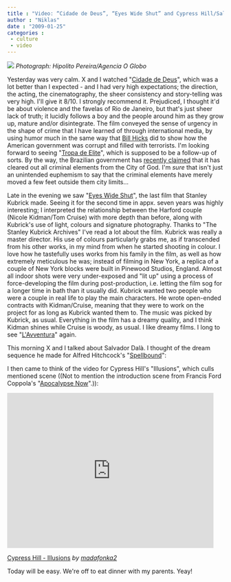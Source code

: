 ```yaml
---
title : "Video: “Cidade de Deus”, “Eyes Wide Shut” and Cypress Hill/Salvador Dalà­"
author : "Niklas"
date : "2009-01-25"
categories : 
 - culture
 - video
---
```


![](http://img.skitch.com/20090125-ebexphu6bghgkghaw55b63bxms.png) _Photograph: Hipolito Pereira/Agencia O Globo_

Yesterday was very calm. X and I watched "[Cidade de Deus](http://www.imdb.com/title/tt0317248)", which was a lot better than I expected - and I had very high expectations; the direction, the acting, the cinematography, the sheer consistency and story-telling was very high. I'll give it 8/10. I strongly recommend it. Prejudiced, I thought it'd be about violence and the favelas of Rio de Janeiro, but that's just sheer lack of truth; it lucidly follows a boy and the people around him as they grow up, mature and/or disintegrate. The film conveyed the sense of urgency in the shape of crime that I have learned of through international media, by using humor much in the same way that [Bill Hicks](http://en.wikipedia.org/wiki/Bill_Hicks) did to show how the American government was corrupt and filled with terrorists. I'm looking forward to seeing "[Tropa de Elite](http://www.imdb.com/title/tt0861739)", which is supposed to be a follow-up of sorts. By the way, the Brazilian government has [recently claimed](http://www.guardian.co.uk/world/2009/jan/15/brazil-drugs-trade) that it has cleared out all criminal elements from the City of God. I'm _sure_ that isn't just an unintended euphemism to say that the criminal elements have merely moved a few feet outside them city limits...

Late in the evening we saw "[Eyes Wide Shut](http://www.imdb.com/title/tt0120663)", the last film that Stanley Kubrick made. Seeing it for the second time in appx. seven years was highly interesting; I interpreted the relationship between the Harford couple (Nicole Kidman/Tom Cruise) with more depth than before, along with Kubrick's use of light, colours and signature photography. Thanks to "The Stanley Kubrick Archives" I've read a lot about the film. Kubrick was really a master director. His use of colours particularly grabs me, as if transcended from his other works, in my mind from when he started shooting in colour. I love how he tastefully uses works from his family in the film, as well as how extremely meticulous he was; instead of filming in New York, a replica of a couple of New York blocks were built in Pinewood Studios, England. Almost all indoor shots were very under-exposed and "lit up" using a process of force-developing the film during post-production, i.e. letting the film sog for a longer time in bath than it usually did. Kubrick wanted two people who were a couple in real life to play the main characters. He wrote open-ended contracts with Kidman/Cruise, meaning that they were to work on the project for as long as Kubrick wanted them to. The music was picked by Kubrick, as usual. Everything in the film has a dreamy quality, and I think Kidman shines while Cruise is woody, as usual. I like dreamy films. I long to see "[L'Avventura](http://www.imdb.com/title/tt0053619)" again.

This morning X and I talked about Salvador Dalà­. I thought of the dream sequence he made for Alfred Hitchcock's "[Spellbound](http://www.imdb.com/title/tt0038109)":

I then came to think of the video for Cypress Hill's "Illusions", which culls mentioned scene ((Not to mention the introduction scene from Francis Ford Coppola's "[Apocalypse Now](http://www.imdb.com/title/tt0078788)".)):

<iframe frameborder="0" width="480" height="360" src="http://www.dailymotion.com/embed/video/x1btsi"></iframe>

  
[Cypress Hill - Illusions](http://www.dailymotion.com/video/x1btsi_cypress-hill-illusions_music) _by [madafonka2](http://www.dailymotion.com/madafonka2)_

Today will be easy. We're off to eat dinner with my parents. Yeay!
